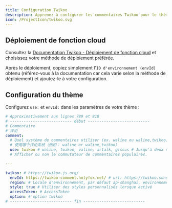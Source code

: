 ```yaml
---
title: Configuration Twikoo
description: Apprenez à configurer les commentaires Twikoo pour le thème Solitude.
icon: /ProjectIcon/twikoo.svg
---
```


## Déploiement de fonction cloud

Consultez la [Documentation Twikoo - Déploiement de fonction cloud](https://twikoo.js.org/backend.html) et choisissez votre méthode de déploiement préférée.

Après le déploiement, copiez simplement l'`ID d'environnement (envId)` obtenu (référez-vous à la documentation car cela varie selon la méthode de déploiement) et ajoutez-le à votre configuration.

## Configuration du thème

Configurez `use:` et `envId:` dans les paramètres de votre thème :

```yml [_config.solitude.yml]
# Approximativement aux lignes 789 et 818
# --------------------------- début ---------------------------
# Commentaire
# 评论
comment:
  # Quel système de commentaires utiliser (ex. waline ou waline,twikoo)
  # 使用哪个评论系统（例如： waline or waline,twikoo）
  use: twikoo # waline, twikoo, valine, artalk, giscus # Jusqu'à deux systèmes de commentaires peuvent être activés en même temps
  # Afficher ou non le commutateur de commentaires populaires.

···

twikoo: # https://twikoo.js.org/
  envId: https://twikoo-comment.holyfox.net/ # url: https://twikoo.sondy.top/
  region: # Locale d'environnement, par défaut ap-shanghai, environnement Tencent cloud remplir ap-shanghai ou ap-guangzhou ; environnement Vercel ne pas remplir.
  style: true # Utiliser des styles personnalisés lorsque activé
  accessToken: # AccessToken
  option: # option twikoo
# --------------------------- fin ---------------------------
```